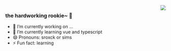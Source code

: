 <img align="right" src="https://github-readme-stats.vercel.app/api?username=sroxck&show_icons=true&icon_color=CE1D2D&text_color=718096&bg_color=ffffff&hide_title=true" />

### the hardworking rookie~ 👋

- 🔭 I’m currently working on ...
- 🌱 I’m currently learning vue and typescript
- 😄 Pronouns: sroxck or sims
- ⚡ Fun fact: learning

